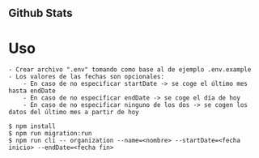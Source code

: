 ## Github Stats

# Uso
    
    - Crear archivo ".env" tomando como base al de ejemplo .env.example
    - Los valores de las fechas son opcionales:
        - En caso de no especificar startDate -> se coge el último mes hasta endDate
        - En caso de no especificar endDate -> se coge el día de hoy
        - En caso de no especificar ninguno de los dos -> se cogen los datos del último mes a partir de hoy

    $ npm install
    $ npm run migration:run
    $ npm run cli -- organization --name=<nombre> --startDate=<fecha inicio> --endDate=<fecha fin>